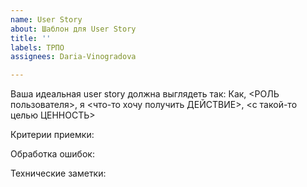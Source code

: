 ```yaml
---
name: User Story
about: Шаблон для User Story
title: ''
labels: ТРПО
assignees: Daria-Vinogradova

---
```


Ваша идеальная user story должна выглядеть так:
Как, <РОЛЬ пользователя>, я <что-то хочу получить ДЕЙСТВИЕ>, <с такой-то целью ЦЕННОСТЬ>

Критерии приемки:

Обработка ошибок:

Технические заметки:
